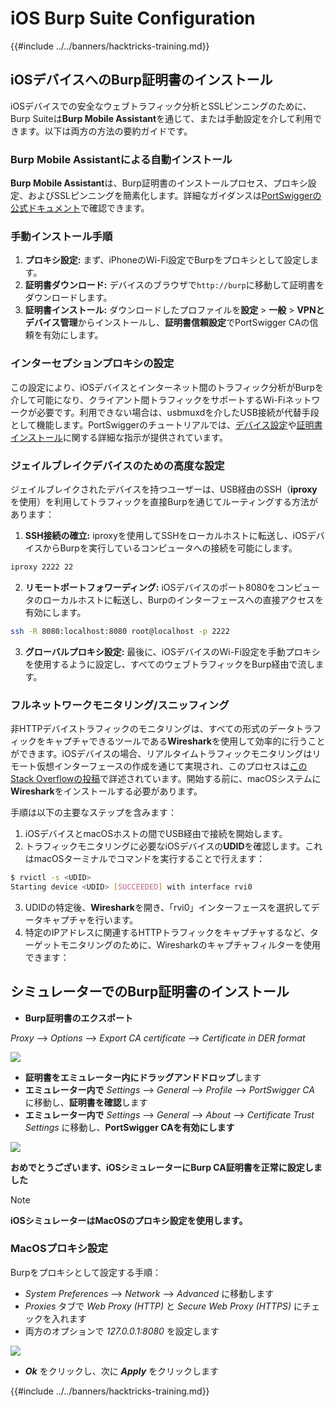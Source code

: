 # iOS Burp Suite Configuration

{{#include ../../banners/hacktricks-training.md}}

## iOSデバイスへのBurp証明書のインストール

iOSデバイスでの安全なウェブトラフィック分析とSSLピンニングのために、Burp Suiteは**Burp Mobile Assistant**を通じて、または手動設定を介して利用できます。以下は両方の方法の要約ガイドです。

### Burp Mobile Assistantによる自動インストール

**Burp Mobile Assistant**は、Burp証明書のインストールプロセス、プロキシ設定、およびSSLピンニングを簡素化します。詳細なガイダンスは[PortSwiggerの公式ドキュメント](https://portswigger.net/burp/documentation/desktop/tools/mobile-assistant/installing)で確認できます。

### 手動インストール手順

1. **プロキシ設定:** まず、iPhoneのWi-Fi設定でBurpをプロキシとして設定します。
2. **証明書ダウンロード:** デバイスのブラウザで`http://burp`に移動して証明書をダウンロードします。
3. **証明書インストール:** ダウンロードしたプロファイルを**設定** > **一般** > **VPNとデバイス管理**からインストールし、**証明書信頼設定**でPortSwigger CAの信頼を有効にします。

### インターセプションプロキシの設定

この設定により、iOSデバイスとインターネット間のトラフィック分析がBurpを介して可能になり、クライアント間トラフィックをサポートするWi-Fiネットワークが必要です。利用できない場合は、usbmuxdを介したUSB接続が代替手段として機能します。PortSwiggerのチュートリアルでは、[デバイス設定](https://support.portswigger.net/customer/portal/articles/1841108-configuring-an-ios-device-to-work-with-burp)や[証明書インストール](https://support.portswigger.net/customer/portal/articles/1841109-installing-burp-s-ca-certificate-in-an-ios-device)に関する詳細な指示が提供されています。

### ジェイルブレイクデバイスのための高度な設定

ジェイルブレイクされたデバイスを持つユーザーは、USB経由のSSH（**iproxy**を使用）を利用してトラフィックを直接Burpを通じてルーティングする方法があります：

1. **SSH接続の確立:** iproxyを使用してSSHをローカルホストに転送し、iOSデバイスからBurpを実行しているコンピュータへの接続を可能にします。

```bash
iproxy 2222 22
```

2. **リモートポートフォワーディング:** iOSデバイスのポート8080をコンピュータのローカルホストに転送し、Burpのインターフェースへの直接アクセスを有効にします。

```bash
ssh -R 8080:localhost:8080 root@localhost -p 2222
```

3. **グローバルプロキシ設定:** 最後に、iOSデバイスのWi-Fi設定を手動プロキシを使用するように設定し、すべてのウェブトラフィックをBurp経由で流します。

### フルネットワークモニタリング/スニッフィング

非HTTPデバイストラフィックのモニタリングは、すべての形式のデータトラフィックをキャプチャできるツールである**Wireshark**を使用して効率的に行うことができます。iOSデバイスの場合、リアルタイムトラフィックモニタリングはリモート仮想インターフェースの作成を通じて実現され、このプロセスは[このStack Overflowの投稿](https://stackoverflow.com/questions/9555403/capturing-mobile-phone-traffic-on-wireshark/33175819#33175819)で詳述されています。開始する前に、macOSシステムに**Wireshark**をインストールする必要があります。

手順は以下の主要なステップを含みます：

1. iOSデバイスとmacOSホストの間でUSB経由で接続を開始します。
2. トラフィックモニタリングに必要なiOSデバイスの**UDID**を確認します。これはmacOSターミナルでコマンドを実行することで行えます：
```bash
$ rvictl -s <UDID>
Starting device <UDID> [SUCCEEDED] with interface rvi0
```
3. UDIDの特定後、**Wireshark**を開き、「rvi0」インターフェースを選択してデータキャプチャを行います。  
4. 特定のIPアドレスに関連するHTTPトラフィックをキャプチャするなど、ターゲットモニタリングのために、Wiresharkのキャプチャフィルターを使用できます：

## シミュレーターでのBurp証明書のインストール

- **Burp証明書のエクスポート**

_Proxy_ --> _Options_ --> _Export CA certificate_ --> _Certificate in DER format_

![](<../../images/image (534).png>)

- **証明書をエミュレーター内にドラッグアンドドロップ**します  
- **エミュレーター内で** _Settings_ --> _General_ --> _Profile_ --> _PortSwigger CA_ に移動し、**証明書を確認**します  
- **エミュレーター内で** _Settings_ --> _General_ --> _About_ --> _Certificate Trust Settings_ に移動し、**PortSwigger CAを有効にします**

![](<../../images/image (1048).png>)

**おめでとうございます、iOSシミュレーターにBurp CA証明書を正常に設定しました**

> [!NOTE]  
> **iOSシミュレーターはMacOSのプロキシ設定を使用します。**

### MacOSプロキシ設定

Burpをプロキシとして設定する手順：

- _System Preferences_ --> _Network_ --> _Advanced_ に移動します  
- _Proxies_ タブで _Web Proxy (HTTP)_ と _Secure Web Proxy (HTTPS)_ にチェックを入れます  
- 両方のオプションで _127.0.0.1:8080_ を設定します  

![](<../../images/image (431).png>)

- _**Ok**_ をクリックし、次に _**Apply**_ をクリックします  


{{#include ../../banners/hacktricks-training.md}}

